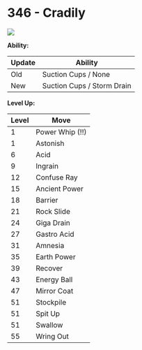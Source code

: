# 346 - Cradily
![][346]

**Ability:**

Update | Ability
---    | ---
Old    | Suction Cups / None
New    | Suction Cups / Storm Drain

**Level Up:**

Level | Move
---   | ---
  1   | Power Whip (!!)
  1   | Astonish
  6   | Acid
  9   | Ingrain
 12   | Confuse Ray
 15   | Ancient Power
 18   | Barrier
 21   | Rock Slide
 24   | Giga Drain
 27   | Gastro Acid
 31   | Amnesia
 35   | Earth Power
 39   | Recover
 43   | Energy Ball
 47   | Mirror Coat
 51   | Stockpile
 51   | Spit Up
 51   | Swallow
 55   | Wring Out



[346]: /img/pokemon/346.png
